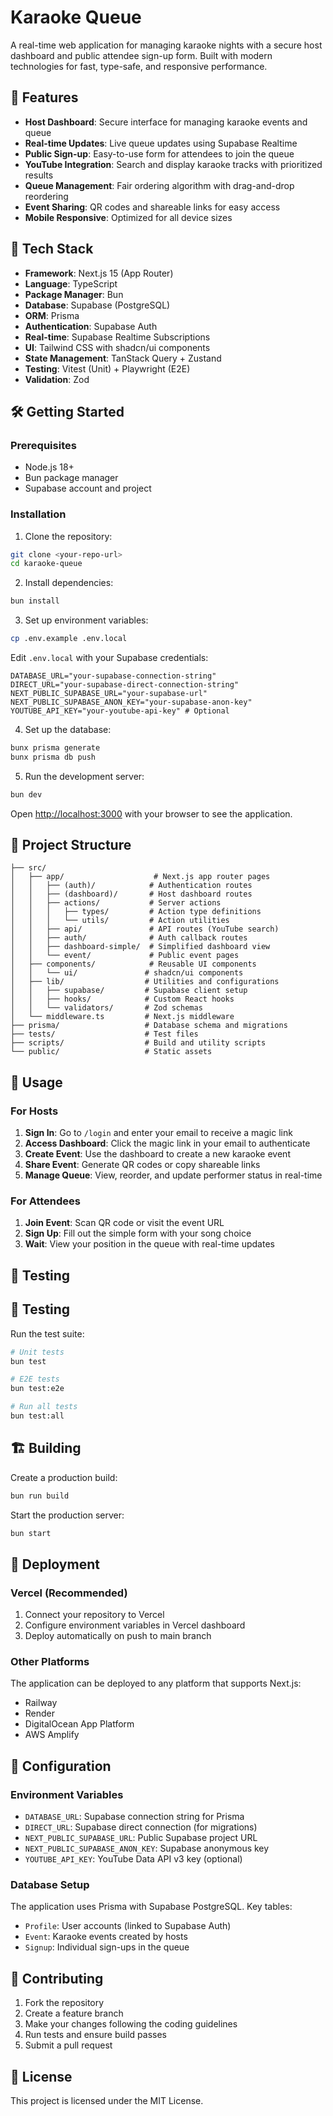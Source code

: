 # Karaoke Queue

A real-time web application for managing karaoke nights with a secure host dashboard and public attendee sign-up form. Built with modern technologies for fast, type-safe, and responsive performance.

## 🎤 Features

- **Host Dashboard**: Secure interface for managing karaoke events and queue
- **Real-time Updates**: Live queue updates using Supabase Realtime
- **Public Sign-up**: Easy-to-use form for attendees to join the queue
- **YouTube Integration**: Search and display karaoke tracks with prioritized results
- **Queue Management**: Fair ordering algorithm with drag-and-drop reordering
- **Event Sharing**: QR codes and shareable links for easy access
- **Mobile Responsive**: Optimized for all device sizes

## 🚀 Tech Stack

- **Framework**: Next.js 15 (App Router)
- **Language**: TypeScript
- **Package Manager**: Bun
- **Database**: Supabase (PostgreSQL)
- **ORM**: Prisma
- **Authentication**: Supabase Auth
- **Real-time**: Supabase Realtime Subscriptions
- **UI**: Tailwind CSS with shadcn/ui components
- **State Management**: TanStack Query + Zustand
- **Testing**: Vitest (Unit) + Playwright (E2E)
- **Validation**: Zod

## 🛠️ Getting Started

### Prerequisites

- Node.js 18+
- Bun package manager
- Supabase account and project

### Installation

1. Clone the repository:

```bash
git clone <your-repo-url>
cd karaoke-queue
```

2. Install dependencies:

```bash
bun install
```

3. Set up environment variables:

```bash
cp .env.example .env.local
```

Edit `.env.local` with your Supabase credentials:

```
DATABASE_URL="your-supabase-connection-string"
DIRECT_URL="your-supabase-direct-connection-string"
NEXT_PUBLIC_SUPABASE_URL="your-supabase-url"
NEXT_PUBLIC_SUPABASE_ANON_KEY="your-supabase-anon-key"
YOUTUBE_API_KEY="your-youtube-api-key" # Optional
```

4. Set up the database:

```bash
bunx prisma generate
bunx prisma db push
```

5. Run the development server:

```bash
bun dev
```

Open [http://localhost:3000](http://localhost:3000) with your browser to see the application.

## 📁 Project Structure

```
├── src/
│   ├── app/                    # Next.js app router pages
│   │   ├── (auth)/            # Authentication routes
│   │   ├── (dashboard)/       # Host dashboard routes
│   │   ├── actions/           # Server actions
│   │   │   ├── types/         # Action type definitions
│   │   │   └── utils/         # Action utilities
│   │   ├── api/               # API routes (YouTube search)
│   │   ├── auth/              # Auth callback routes
│   │   ├── dashboard-simple/  # Simplified dashboard view
│   │   └── event/             # Public event pages
│   ├── components/            # Reusable UI components
│   │   └── ui/               # shadcn/ui components
│   ├── lib/                  # Utilities and configurations
│   │   ├── supabase/         # Supabase client setup
│   │   ├── hooks/            # Custom React hooks
│   │   └── validators/       # Zod schemas
│   └── middleware.ts         # Next.js middleware
├── prisma/                   # Database schema and migrations
├── tests/                    # Test files
├── scripts/                  # Build and utility scripts
└── public/                   # Static assets
```

## 🎯 Usage

### For Hosts

1. **Sign In**: Go to `/login` and enter your email to receive a magic link
2. **Access Dashboard**: Click the magic link in your email to authenticate
3. **Create Event**: Use the dashboard to create a new karaoke event
4. **Share Event**: Generate QR codes or copy shareable links
5. **Manage Queue**: View, reorder, and update performer status in real-time

### For Attendees

1. **Join Event**: Scan QR code or visit the event URL
2. **Sign Up**: Fill out the simple form with your song choice
3. **Wait**: View your position in the queue with real-time updates

## 🧪 Testing

## 🧪 Testing

Run the test suite:

```bash
# Unit tests
bun test

# E2E tests
bun test:e2e

# Run all tests
bun test:all
```

## 🏗️ Building

Create a production build:

```bash
bun run build
```

Start the production server:

```bash
bun start
```

## 🚢 Deployment

### Vercel (Recommended)

1. Connect your repository to Vercel
2. Configure environment variables in Vercel dashboard
3. Deploy automatically on push to main branch

### Other Platforms

The application can be deployed to any platform that supports Next.js:

- Railway
- Render
- DigitalOcean App Platform
- AWS Amplify

## 🔧 Configuration

### Environment Variables

- `DATABASE_URL`: Supabase connection string for Prisma
- `DIRECT_URL`: Supabase direct connection (for migrations)
- `NEXT_PUBLIC_SUPABASE_URL`: Public Supabase project URL
- `NEXT_PUBLIC_SUPABASE_ANON_KEY`: Supabase anonymous key
- `YOUTUBE_API_KEY`: YouTube Data API v3 key (optional)

### Database Setup

The application uses Prisma with Supabase PostgreSQL. Key tables:

- `Profile`: User accounts (linked to Supabase Auth)
- `Event`: Karaoke events created by hosts
- `Signup`: Individual sign-ups in the queue

## 🤝 Contributing

1. Fork the repository
2. Create a feature branch
3. Make your changes following the coding guidelines
4. Run tests and ensure build passes
5. Submit a pull request

## 📝 License

This project is licensed under the MIT License.
